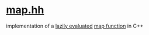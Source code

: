 # [map.hh](map.hh)

implementation of a [lazily evaluated](https://en.wikipedia.org/wiki/Lazy_evaluation) [map function](https://en.wikipedia.org/wiki/Map_%28higher-order_function%29) in C++
